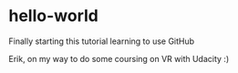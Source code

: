 # hello-world
Finally starting this tutorial learning to use GitHub

Erik, on my way to do some coursing on VR with Udacity :)
